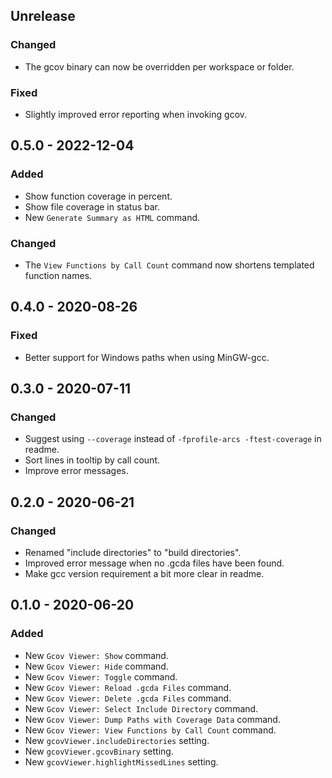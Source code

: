 ## Unrelease

### Changed

- The gcov binary can now be overridden per workspace or folder.

### Fixed

- Slightly improved error reporting when invoking gcov.

## 0.5.0 - 2022-12-04

### Added

- Show function coverage in percent.
- Show file coverage in status bar.
- New `Generate Summary as HTML` command.

### Changed

- The `View Functions by Call Count` command now shortens templated function names.

## 0.4.0 - 2020-08-26

### Fixed

- Better support for Windows paths when using MinGW-gcc.

## 0.3.0 - 2020-07-11

### Changed

- Suggest using `--coverage` instead of `-fprofile-arcs -ftest-coverage` in readme.
- Sort lines in tooltip by call count.
- Improve error messages.

## 0.2.0 - 2020-06-21

### Changed

- Renamed "include directories" to "build directories".
- Improved error message when no .gcda files have been found.
- Make gcc version requirement a bit more clear in readme.

## 0.1.0 - 2020-06-20

### Added

- New `Gcov Viewer: Show` command.
- New `Gcov Viewer: Hide` command.
- New `Gcov Viewer: Toggle` command.
- New `Gcov Viewer: Reload .gcda Files` command.
- New `Gcov Viewer: Delete .gcda Files` command.
- New `Gcov Viewer: Select Include Directory` command.
- New `Gcov Viewer: Dump Paths with Coverage Data` command.
- New `Gcov Viewer: View Functions by Call Count` command.
- New `gcovViewer.includeDirectories` setting.
- New `gcovViewer.gcovBinary` setting.
- New `gcovViewer.highlightMissedLines` setting.
